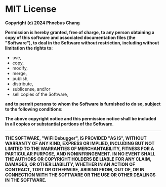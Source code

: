 # MIT License

**Copyright (c) 2024 Phoebus Chang**

**Permission is hereby granted, free of charge, to any person obtaining a copy of this software and associated documentation files (the "Software"), to deal in the Software without restriction, including without limitation the rights to:**
- use,
- copy,
- modify,
- merge,
- publish,
- distribute,
- sublicense, and/or
- sell copies of the Software,

**and to permit persons to whom the Software is furnished to do so, subject to the following conditions:**

**The above copyright notice and this permission notice shall be included in all copies or substantial portions of the Software.**

---

**THE SOFTWARE, "WiFi Debugger", IS PROVIDED "AS IS", WITHOUT WARRANTY OF ANY KIND, EXPRESS OR IMPLIED, INCLUDING BUT NOT LIMITED TO THE WARRANTIES OF MERCHANTABILITY, FITNESS FOR A PARTICULAR PURPOSE, AND NONINFRINGEMENT. IN NO EVENT SHALL THE AUTHORS OR COPYRIGHT HOLDERS BE LIABLE FOR ANY CLAIM, DAMAGES, OR OTHER LIABILITY, WHETHER IN AN ACTION OF CONTRACT, TORT OR OTHERWISE, ARISING FROM, OUT OF, OR IN CONNECTION WITH THE SOFTWARE OR THE USE OR OTHER DEALINGS IN THE SOFTWARE.**
